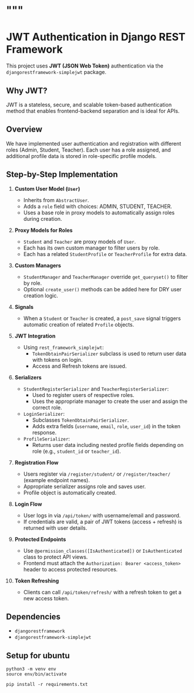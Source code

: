 """
===========================
JWT Authentication in Django REST Framework
===========================

This project uses **JWT (JSON Web Token)** authentication via the `djangorestframework-simplejwt` package.

Why JWT?
--------
JWT is a stateless, secure, and scalable token-based authentication method that enables frontend-backend separation and is ideal for APIs.

Overview
--------
We have implemented user authentication and registration with different roles (Admin, Student, Teacher).
Each user has a role assigned, and additional profile data is stored in role-specific profile models.

Step-by-Step Implementation
---------------------------

1. **Custom User Model (`User`)**
   - Inherits from `AbstractUser`.
   - Adds a `role` field with choices: ADMIN, STUDENT, TEACHER.
   - Uses a base role in proxy models to automatically assign roles during creation.

2. **Proxy Models for Roles**
   - `Student` and `Teacher` are proxy models of `User`.
   - Each has its own custom manager to filter users by role.
   - Each has a related `StudentProfile` or `TeacherProfile` for extra data.

3. **Custom Managers**
   - `StudentManager` and `TeacherManager` override `get_queryset()` to filter by role.
   - Optional `create_user()` methods can be added here for DRY user creation logic.

4. **Signals**
   - When a `Student` or `Teacher` is created, a `post_save` signal triggers automatic creation of related `Profile` objects.

5. **JWT Integration**
   - Using `rest_framework_simplejwt`:
     - `TokenObtainPairSerializer` subclass is used to return user data with tokens on login.
     - Access and Refresh tokens are issued.

6. **Serializers**
   - `StudentRegisterSerializer` and `TeacherRegisterSerializer`:
     - Used to register users of respective roles.
     - Uses the appropriate manager to create the user and assign the correct role.
   - `LoginSerializer`:
     - Subclasses `TokenObtainPairSerializer`.
     - Adds extra fields (`username`, `email`, `role`, `user_id`) in the token response.
   - `ProfileSerializer`:
     - Returns user data including nested profile fields depending on role (e.g., `student_id` or `teacher_id`).

7. **Registration Flow**
   - Users register via `/register/student/` or `/register/teacher/` (example endpoint names).
   - Appropriate serializer assigns role and saves user.
   - Profile object is automatically created.

8. **Login Flow**
   - User logs in via `/api/token/` with username/email and password.
   - If credentials are valid, a pair of JWT tokens (access + refresh) is returned with user details.

9. **Protected Endpoints**
   - Use `@permission_classes([IsAuthenticated])` or `IsAuthenticated` class to protect API views.
   - Frontend must attach the `Authorization: Bearer <access_token>` header to access protected resources.

10. **Token Refreshing**
    - Clients can call `/api/token/refresh/` with a refresh token to get a new access token.

Dependencies
------------
- `djangorestframework`
- `djangorestframework-simplejwt`

## Setup for ubuntu
```
python3 -m venv env
source env/bin/activate

pip install -r requirements.txt

```
